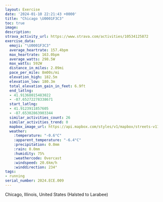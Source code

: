 ```yaml
---
layout: Exercise
date: '2024-01-10 22:21:43 +0000'
title: "Chicago \U0001F3C3"
toc: true
image:
description:
strava_activity_url: https://www.strava.com/activities/10534125872
exercise_data:
  emoji: "\U0001F3C3"
  average_heartrate: 157.4bpm
  max_heartrate: 163.0bpm
  average_watts: 298.5W
  max_watts: 592W
  distance_in_miles: 2.09mi
  pace_per_mile: 8m00s/mi
  elevation_high: 182.5m
  elevation_low: 180.3m
  total_elevation_gain_in_feet: 6.9ft
  end_latlng:
  - 41.91368015483022
  - -87.65272278338671
  start_latlng:
  - 41.9123911857605
  - -87.65302863903344
  similar_activities_count: 26
  similar_activities_trend: 0
  mapbox_image_url: https://api.mapbox.com/styles/v1/mapbox/streets-v11/static/path-5+787af2-1.0(%7Dgy~Fdl~uOB_GGgGEsRKyKC%5BGCwB%40GCCOG%7BR%3F%5BGc%40AoAIkBK%7B%40Ac%40GwNDeF%3F%7BBCECZDxEDv%40DlQFx%40RhGJvS%40PBLH%40rACJDBJN%60ZB%60%40BBLB%40FHnN),pin-s-s+e5b22e(-87.65139,41.91375),pin-s-f+89ae00(-87.65081000000002,41.913719999999984)/auto/800x800?access_token=pk.eyJ1Ijoiam9zaGJlY2ttYW4iLCJhIjoiY205eWR2aDd1MWZ6djJrbXc4a3M0bWZleiJ9.XiG9OWkNcZk2QzjJbxLB4A
  weather:
    :temperature: "-0.6°C"
    :apparent_temperature: "-6.4°C"
    :precipitation: 0.0mm
    :rain: 0.0mm
    :humidity: 75%
    :weathercode: Overcast
    :windspeed: 20.6km/h
    :winddirection: 234°
tags:
- running
serial_number: 2024.ECE.009
---
```

Chicago, Illinois, United States (Halsted to Larabee)
